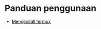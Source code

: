 # Panduan penggunaan

* [Menginstall termux](https://github.com/ughostfinder/README#Menginstall-termux)
